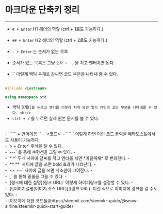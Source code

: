 # 마크다운 단축키 정리

---
- `# + Enter` H1 헤더의 역할 (ctrl + 1로도 가능하다.)    
  <br/>
- `## + Enter` H2 헤더의 역할 (ctrl + 2로도 가능하다.)        
  <br/>
- `- + Enter` 는 순서가 없는 목록  
  <br/>
- 순서가 있는 목록은 그냥 `숫자 +  .` 을 치고 엔터치면 된다.  
  <br/>
- `` 이렇게 백틱 두개로 감싸면 코드 부분을 나타내 줄 수 있다.  
  <br/>

```c++
#include <iostream>

using namespace std

```
- 백틱 3개(```)를 누르고 엔터를 이렇게 치게 되면 멀티 라인의 코드 부분을 나타내줄 수 있다.
  <br/>```
-  `ctrl + /` 를 누르면 실제 원본 문서를 볼 수 있다.     
  <br/>
- ` ```` + 언어이름 `` 
- `<코드>`
-  ```` `
  이렇게 하면 이런 코드 블럭을 메타모스트에서도 사용이 가능하다   
  <br/>
- `> + Enter` 주석을 달 수 있다.   
  <br/>
- `---` 를 통해 수평선을 그릴 수 있다.
- <br/>
- `*    *` 두개 사이에 글씨를 적고 엔터를 치면 *이탤릭체* 로 변화한다.  
- <br/>
- `**    **` 사이에 글을 쓰면 bold 효과가 나타난다.  
- <br/>
- `~~    ~~` 사이에 글을 쓰면 취소선이 그어진다.
- <br/>
- `<u>  </u>` 를 통해 밑줄을 그을 수 있다.
- <br/>
- `[링크에 대한 설명](링크 URL)` 이렇게 하이퍼링크를 설정할 수 있다.
- <br/>
- `[![이미지설명(이미지 소스 URL)]](링크 URL)` 이런 식으로 이미지에 링크를 걸 수도 있다.
- <br/>
- [이모지에 대한 코드들](https://steemit.com/steemkr-guide/@snow-airline/steemkr-quick-start-guide)